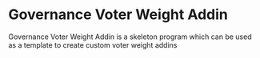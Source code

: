 # Governance Voter Weight Addin

Governance Voter Weight Addin is a skeleton program which can be used as a template to create custom voter weight addins
